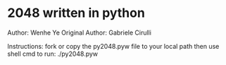 # 2048 written in python
Author: Wenhe Ye
Original Author: Gabriele Cirulli

Instructions:
fork or copy the py2048.pyw file to your local path
then use shell cmd to run: ./py2048.pyw 
